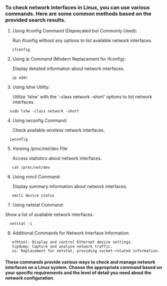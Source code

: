 ### To check network interfaces in Linux, you can use various commands. Here are some common methods based on the provided search results. 


1. Using ifconfig Command (Deprecated but Commonly Used):
  
   Run ifconfig without any options to list available network interfaces.
```
   ifconfig
```
2. Using ip Command (Modern Replacement for ifconfig):
  
   Display detailed information about network interfaces.
```
   ip addr
```
3. Using lshw Utility:

   Utilize 'lshw' with the '-class network -short' options to list network interfaces.
```
  sudo lshw -class network -short
```
4. Using iwconfig Command:
   
   Check available wireless network interfaces.
```
  iwconfig
```
5. Viewing /proc/net/dev File:
   
   Access statistics about network interfaces.
```
   cat /proc/net/dev
```
6. Using nmcli Command:

   Display summary information about network interfaces.
```
   nmcli device status
```
7. Using netstat Command:
   
  Show a list of available network interfaces.
```
  netstat -i
```
8. Additional Commands for Network Interface Information:
 ```
    ethtool: Display and control Ethernet device settings.
    tcpdump: Capture and analyze network traffic.
    ss: Replacement for netstat, providing socket-related information.
```
#### These commands provide various ways to check and manage network interfaces on a Linux system. Choose the appropriate command based on your specific requirements and the level of detail you need about the network configuration.























































